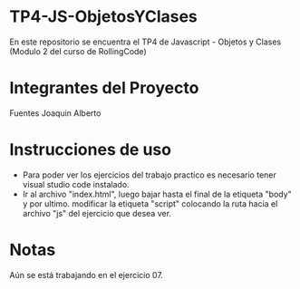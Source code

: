 # TP4-JS-ObjetosYClases
En este repositorio se encuentra el TP4 de Javascript - Objetos y Clases (Modulo 2 del curso de RollingCode)

# Integrantes del Proyecto
Fuentes Joaquin Alberto

# Instrucciones de uso
- Para poder ver los ejercicios del trabajo practico es necesario tener visual studio code instalado.
- Ir al archivo "index.html", luego bajar hasta el final de la etiqueta "body" y por ultimo. modificar la etiqueta "script" colocando la ruta hacia el archivo "js" del ejercicio que desea ver.

# Notas
Aún se está trabajando en el ejercicio 07.
